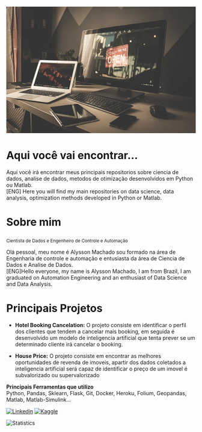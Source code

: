 
[![Image](https://github.com/alyssonvidal/alyssonvidal/blob/main/image.jpg)](https://www.github.com/alyssonvidal/)

# Aqui você vai encontrar...

Aqui você irá encontrar meus principais repositorios sobre ciencia de dados, analise de dados, metodos de otimização desenvolvidos em Python ou Matlab.<br>
[ENG] Here you will find my main repositories on data science, data analysis, optimization methods developed in Python or Matlab.

# Sobre mim
<sub>Cientista de Dados e Engenheiro de Controle e Automação</sub>

Olá pessoal, meu nome é Alysson Machado sou formado na área de Engenharia de controle e automação e entusiasta da área de Ciencia de Dados e Analise de Dados.<br>
[ENG]Hello everyone, my name is Alysson Machado, I am from Brazil, I am graduated on Automation Engineering and an enthusiast of Data Science and Data Analysis.

# Principais Projetos

* **Hotel Booking Cancelation:**
  O projeto consiste em identificar o perfil dos clientes que tendem a cancelar mais booking, em seguida é desenvolvido um modelo de inteligencia artificial que tenta prever se um determinado cliente irá cancelar o booking.
  
* **House Price:**
 O projeto consiste em encontrar as melhores oportunidades de revenda de imoveis, apartir dos dados coletados a inteligencia artificial será capaz de identificar o preço de um imovel é subvalorizado ou supervalorizado

**Principais Ferramentas que utilizo**<br>
Python, Pandas, Sklearn, Flask, Git, Docker, Heroku, Folium, Geopandas, Matlab, Matlab-Simulink...

[![Linkedin](https://img.shields.io/badge/LinkedIn-0077B5?style=for-the-badge&logo=linkedin&logoColor=white)](https://www.linkedin.com/in/alyssonmach/)
[![Kaggle](https://img.shields.io/badge/Kaggle-20BEFF?style=for-the-badge&logo=Kaggle&logoColor=white)](https://www.kaggle.com/alyssonvidal/)




![Statistics](https://github-readme-stats.vercel.app/api?username=alyssonvidal&count_private=true)











